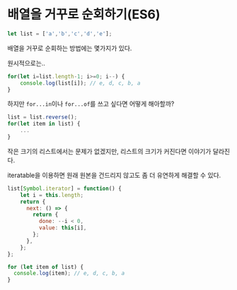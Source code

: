 # 배열을 거꾸로 순회하기(ES6)
```js
let list = ['a','b','c','d','e'];
```
배열을 거꾸로 순회하는 방법에는 몇가지가 있다.

원시적으로는..
```js
for(let i=list.length-1; i>=0; i--) {
    console.log(list[i]); // e, d, c, b, a
}
```
하지만 `for...in`이나 `for...of`를 쓰고 싶다면 어떻게 해아할까?
```js
list = list.reverse();
for(let item in list) {
    ...
}
```
작은 크기의 리스트에서는 문제가 없겠지만, 리스트의 크기가 커진다면 이야기가 달라진다.

iteratable을 이용하면 원래 원본을 건드리지 않고도 좀 더 유연하게 해결할 수 있다.

```js
list[Symbol.iterator] = function() {
    let i = this.length;
    return {
      next: () => {
        return {
          done: --i < 0,
          value: this[i],
        };
      },
    };
};

for (let item of list) {
  console.log(item); // e, d, c, b, a
}
```
